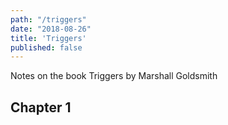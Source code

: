 ```yaml
---
path: "/triggers"
date: "2018-08-26"
title: 'Triggers'
published: false
---
```


Notes on the book Triggers by Marshall Goldsmith

## Chapter 1
